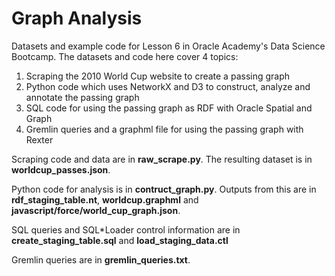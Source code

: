 Graph Analysis
==============================

Datasets and example code for Lesson 6 in Oracle Academy's Data Science Bootcamp. The datasets and code here cover 4 topics: 

1. Scraping the 2010 World Cup website to create a passing graph
2. Python code which uses NetworkX and D3 to construct, analyze and annotate the passing graph
3. SQL code for using the passing graph as RDF with Oracle Spatial and Graph
4. Gremlin queries and a graphml file for using the passing graph with Rexter

Scraping code and data are in **raw_scrape.py**.  The resulting dataset is in **worldcup_passes.json**.

Python code for analysis is in **contruct_graph.py**.  Outputs from this are in **rdf_staging_table.nt**, **worldcup.graphml** and **javascript/force/world_cup_graph.json**.

SQL queries and SQL*Loader control information are in **create_staging_table.sql** and **load_staging_data.ctl**

Gremlin queries are in **gremlin_queries.txt**.